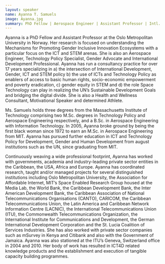 ```yaml
---
layout: speaker
name: Ayanna T. Samuels
image: Ayanna.jpg
summary: PhD Fellow | Aerospace Engineer | Assistant Professor | Intl. Dev. Professional | Motivational Speaker | Health & Wellness Consultant
---
```


Ayanna is a PhD Fellow and Assistant Professor at the Oslo Metropolitan University in Norway. Her research is focused on understanding the Mechanisms for Promoting Gender Inclusive Innovation Ecosystems with a particular focus on the ICT and STEM arenas. She is also an Aerospace Engineer, Technology Policy Specialist, Gender Advocate and International Development Professional. Ayanna has run a consultancy practice for over 17 years specializing in a) the intersection of International Development, Gender, ICT and STEM policy b) the use of ICTs and Technology Policy as enablers of access to basic human rights, socio-economic empowerment and poverty eradication, c) gender equity in STEM and d) the role Space Technology can play in realizing the UN’s Sustainable Development Goals and bridging the digital divide. She is also a Health and Wellness Consultant, Motivational Speaker and determined Athlete.

Ms. Samuels holds three degrees from the Massachusetts Institute of Technology comprising two M.Sc. degrees in Technology Policy and Aerospace Engineering respectively, and a B.Sc. in Aerospace Engineering with Information Technology. In 2005, Ayanna broke ground by being the first black woman since 1972 to earn an M.Sc. in Aerospace Engineering from MIT. Ayanna has pursued further education in ICT and Technology Policy for Development, Gender and Human Development from august institutions such as the UN, since graduating from MIT. 

Continuously weaving a wide professional footprint, Ayanna has worked with governments, academia and industry-leading private sector entities in the Caribbean, the USA, Africa and Europe. Ayanna has coordinated research, taught and/or managed projects for several distinguished institutions including Oslo Metropolitan University, the Association for Affordable Internet, MIT’s Space Enabled Research Group housed at the Media Lab, the World Bank, the Caribbean Development Bank, the Inter American Development Bank, the Caribbean Association of National Telecommunications Organisations (CANTO), CARICOM, the Caribbean Telecommunications Union, the Latin America and Caribbean Network Information Centre (LACNIC), the International Telecommunications Union (ITU), the Commonwealth Telecommunications Organization, the International Institute for Communications and Development, the German International Development Corporation and the St. Lucia Coalition of Services Industries. She has also worked with private sector companies such as mSurvey in Kenya and Citibank and also with the Government of Jamaica. Ayanna was also stationed at the ITU’s Geneva, Switzerland office in 2004 and 2010. Her body of work has resulted in ICT4D related knowledge products and the establishment and execution of tangible capacity building programmes.      	

